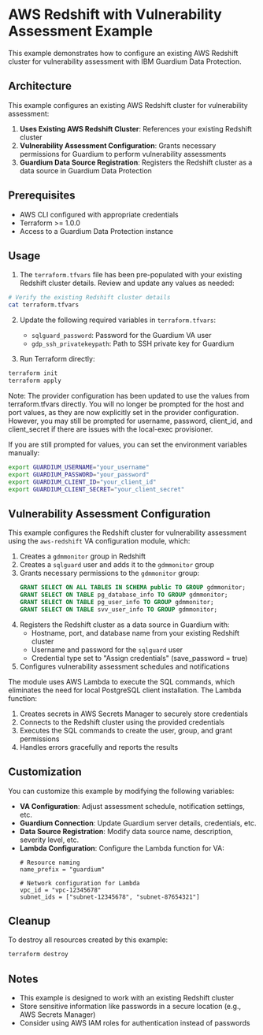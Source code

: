 # AWS Redshift with Vulnerability Assessment Example

This example demonstrates how to configure an existing AWS Redshift cluster for vulnerability assessment with IBM Guardium Data Protection.

## Architecture

This example configures an existing AWS Redshift cluster for vulnerability assessment:

1. **Uses Existing AWS Redshift Cluster**: References your existing Redshift cluster
2. **Vulnerability Assessment Configuration**: Grants necessary permissions for Guardium to perform vulnerability assessments
3. **Guardium Data Source Registration**: Registers the Redshift cluster as a data source in Guardium Data Protection

## Prerequisites

- AWS CLI configured with appropriate credentials
- Terraform >= 1.0.0
- Access to a Guardium Data Protection instance

## Usage

1. The `terraform.tfvars` file has been pre-populated with your existing Redshift cluster details. Review and update any values as needed:

```bash
# Verify the existing Redshift cluster details
cat terraform.tfvars
```

2. Update the following required variables in `terraform.tfvars`:
   - `sqlguard_password`: Password for the Guardium VA user
   - `gdp_ssh_privatekeypath`: Path to SSH private key for Guardium

3. Run Terraform directly:

```bash
terraform init
terraform apply
```

Note: The provider configuration has been updated to use the values from terraform.tfvars directly. You will no longer be prompted for the host and port values, as they are now explicitly set in the provider configuration. However, you may still be prompted for username, password, client_id, and client_secret if there are issues with the local-exec provisioner.

If you are still prompted for values, you can set the environment variables manually:

```bash
export GUARDIUM_USERNAME="your_username"
export GUARDIUM_PASSWORD="your_password"
export GUARDIUM_CLIENT_ID="your_client_id"
export GUARDIUM_CLIENT_SECRET="your_client_secret"
```

## Vulnerability Assessment Configuration

This example configures the Redshift cluster for vulnerability assessment using the `aws-redshift` VA configuration module, which:

1. Creates a `gdmmonitor` group in Redshift
2. Creates a `sqlguard` user and adds it to the `gdmmonitor` group
3. Grants necessary permissions to the `gdmmonitor` group:
   ```sql
   GRANT SELECT ON ALL TABLES IN SCHEMA public TO GROUP gdmmonitor;
   GRANT SELECT ON TABLE pg_database_info TO GROUP gdmmonitor;
   GRANT SELECT ON TABLE pg_user_info TO GROUP gdmmonitor;
   GRANT SELECT ON TABLE svv_user_info TO GROUP gdmmonitor;
   ```
4. Registers the Redshift cluster as a data source in Guardium with:
   - Hostname, port, and database name from your existing Redshift cluster
   - Username and password for the `sqlguard` user
   - Credential type set to "Assign credentials" (save_password = true)
5. Configures vulnerability assessment schedules and notifications

The module uses AWS Lambda to execute the SQL commands, which eliminates the need for local PostgreSQL client installation. The Lambda function:

1. Creates secrets in AWS Secrets Manager to securely store credentials
2. Connects to the Redshift cluster using the provided credentials
3. Executes the SQL commands to create the user, group, and grant permissions
4. Handles errors gracefully and reports the results

## Customization

You can customize this example by modifying the following variables:

- **VA Configuration**: Adjust assessment schedule, notification settings, etc.
- **Guardium Connection**: Update Guardium server details, credentials, etc.
- **Data Source Registration**: Modify data source name, description, severity level, etc.
- **Lambda Configuration**: Configure the Lambda function for VA:
  ```hcl
  # Resource naming
  name_prefix = "guardium"
  
  # Network configuration for Lambda
  vpc_id = "vpc-12345678"
  subnet_ids = ["subnet-12345678", "subnet-87654321"]
  ```

## Cleanup

To destroy all resources created by this example:

```bash
terraform destroy
```

## Notes

- This example is designed to work with an existing Redshift cluster
- Store sensitive information like passwords in a secure location (e.g., AWS Secrets Manager)
- Consider using AWS IAM roles for authentication instead of passwords
